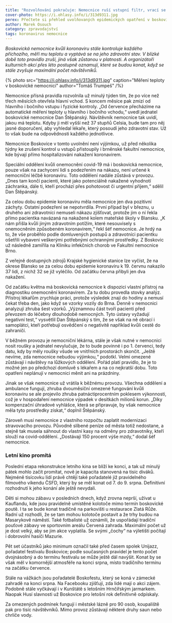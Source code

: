 ```yaml
---
title: "Rozvolňování pokračuje: Nemocnice ruší vstupní filtr, vrací se kulturní akce"
cover-photo: https://i.ohlasy.info/i/313d9311.jpg
perex: Přečtete si přehled uvolňovaných epidemických opatření v boskovické nemocnici a volnočasových i kulturních akcích.
author: Marek Osouch
category: zpravodajství
tags: koronavirus nemocnice
---
```


*Boskovická nemocnice kvůli koronaviru stále kontroluje každého příchozího, měří mu teplotu a vyptává se na jeho zdravotní stav. V blízké době toto pravidlo zruší, jiná však zůstanou v platnosti. A organizátoři kulturních akcí přes léto postupně oznamují, které se budou konat, když se stále zvyšuje maximální počet návštěvníků.*

{% photo src="https://i.ohlasy.info/i/313d9311.jpg" caption="Měření teploty v boskovické nemocnici" author="Tomáš Trumpeš" /%}

Nemocnice přísná pravidla rozvolnila už minulý týden tím, že po více než třech měsících otevřela hlavní vchod. S koncem měsíce pak zmizí od hlavního i bočního vstupu i fyzické kontroly. „Od července přecházíme na automatické měření teploty u hlavního i bočního vchodu,“ uvedl jednatel boskovické nemocnice Dan Štěpánský. Návštěvník nemocnice tak uvidí, jakou má teplotu. Kdyby ji měl vyšší než 37 stupňů Celsia, bude tam pro něj jasné doporučení, aby vyhledal lékaře, který posoudí jeho zdravotní stav. Už to však bude na odpovědnosti každého jednotlivce.

Nemocnice Boskovice v tomto uvolnění není výjimkou, už před několika týdny ke zrušení kontrol u vstupů přistoupily i brněnské fakultní nemocnice, kde bývají přímo hospitalizováni nakažení koronavirem.

Speciální oddělení kvůli onemocnění covid-19 má i boskovická nemocnice, pouze však na zachycení lidí s podezřením na nákazu, není určené k nemocniční léčbě koronaviru. Toto oddělení nadále zůstává v provozu. „Dnes tam končí pacienti, které jako potenciálně nakažené vyhodnotí záchranka, dále ti, kteří prochází přes pohotovost či urgentní příjem,“ sdělil Dan Štěpánský.

Za celou dobu epidemie koronaviru měla nemocnice jen dva pozitivní záchyty. Ostatní podezření se nepotvrdila. První případ byl v březnu, u druhého ani zdravotníci nemuseli nákazu zjišťovat, protože jim o ní řekla přímo pacientka navázaná na nakažené kolem mateřské školy v Blansku. „K nám přišla kvůli jiným zdravotním potížím, které nesouvisely s onemocněním způsobeném koronavirem,“ řekl šéf nemocnice. Je hrdý na to, že vše proběhlo podle domluvených postupů a zdravotníci pacientku ošetřili vybaveni veškerými potřebnými ochrannými prostředky. Z Boskovic už následně zamířila na Kliniku infekčních chorob ve Fakultní nemocnice Brno.

Z veřejně dostupných zdrojů Krajské hygienické stanice lze vyčíst, že na okrese Blansko se za celou dobu epidemie koronaviru k 19. červnu nakazilo 37 lidí, z nichž 32 se již vyléčilo. Od začátku června přibyli jen dva nakažení.

Od začátku května má boskovická nemocnice k dispozici vlastní přístroj na diagnostiku onemocnění koronavirem. Za tu dobu provedla stovky analýz. Přístroj lékařům zrychluje práci, protože výsledek znají do hodiny a nemusí čekat třeba den, jako když se vzorky vozily do Brna. Denně v nemocnici analyzují zhruba šest vzorků. „Významnou část tvoří pacienti před převozem do léčebny dlouhodobě nemocných. Tyto ústavy vyžadují negativní test,“ vysvětlil Dan Štěpánský s tím, že se však na ně obrací i samoplátci, kteří potřebují osvědčení o negativitě například kvůli cestě do zahraničí.

V běžném provozu je nemocniční lékárna, stále je však nutné v nemocnici nosit roušky a jednatel nevylučuje, že to bude povinné i po 1. červenci, tedy datu, kdy by měly roušky všude ve vnitřních prostorách skončit. „Ještě nevíme, zda nemocnice nebudou výjimkou,“ podotkl. Velmi omezené zůstávají i návštěvy na lůžkových oddělení. Pořád platí pravidlo, že je to možné jen po předchozí domluvě s lékařem a na co nejkratší dobu. Toto opatření neplánují v nemocnici měnit ani na prázdniny.

Jinak se však nemocnice už vrátila k běžnému provozu. Všechna oddělení a ambulance fungují, zhruba dvouměsíční omezené fungování kvůli koronaviru se ale projevilo zhruba patnáctiprocentním poklesem výkonnosti, což je v hospodaření nemocnice výpadek v desítkách milionů korun. „Díky kompenzační úhradové vyhlášce, která se připravuje, by však nemocnice měla tyto prostředky získat,“ doplnil Štěpánský.

Zároveň musí nemocnice z vlastního rozpočtu  zaplatit modernizaci stravovacího provozu. Původně slíbené peníze od města totiž nedostane, a stejně tak musela sáhnout do vlastní kasy na odměny pro zdravotníky, kteří slouží na covid-oddělení. „Dostávají 150 procent výše mzdy,“ dodal šéf nemocnice.

### Letní kino promítá

Poslední etapa rekonstrukce letního kina se blíží ke konci, a tak už minulý pátek mohlo začít promítat, nově je kapacita stanovená na tisíc diváků. Nejméně tisícovku lidí právě chtějí také pořadatelé již pravidelného filmového víkendu ČSFD, který by se měl konat od 7. do 9. srpna. Definitivní rozhodnutí k jeho konání ale ještě nevydali.

Děti si mohou zábavu v posledních dnech, když zrovna neprší, užívat u Kauflandu, kde jsou pravidelně umístěné kolotoče mimo termín boskovické poutě. I ta se bude konat tradičně na parkovišti u restaurace Zlatá Růže. Radní už rozhodli, že se tam mohou kolotoče postavit a že trhy budou na Masarykově náměstí. Také fotbalisté už oznámili, že uspořádají tradiční pouťové zábavy ve sportovním areálu Červená zahrada. Maximální počet už je dost velký, aby se jim akce vyplatila. Se svými „čochy“ na výletišti počítají i dobrovolní hasiči Mazurie.

Pět set účastníků jako minimum označil také před časem spolek Unijazz, pořadatel festivalu Boskovice; podle současných pravidel je tento počet dvojnásobný a do termínu festivalu se může ještě dál navýšit. Konat by se však měl v komornější atmosféře na konci srpna, místo tradičního termínu na začátku července.

Stále na vážkách jsou pořadatelé Boskofestu, který se koná v zámecké zahradě na konci srpna. Na Facebooku zjišťují, zda lidé mají o akci zájem. Podobně stále vyčkávají i v Kunštátě s letošním Hrnčířským jarmarkem. Naopak Husí slavnosti už Boskovice pro letošní rok definitivně odpískaly.

Za omezených podmínek fungují i městské lázně pro 90 osob, koupaliště pak pro tisíc návštěvníků. Mimo provoz zůstávají některé druhy saun nebo chrliče vody.
